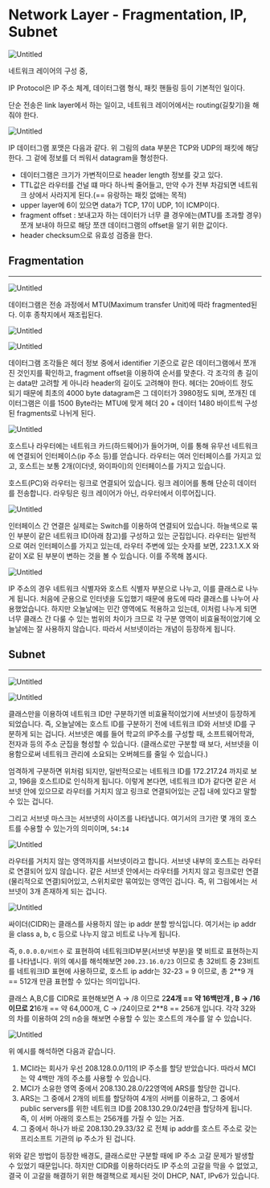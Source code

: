 # Network Layer - Fragmentation, IP, Subnet

![Untitled](Network%20Layer%20-%20Fragmentation,%20IP,%20Subnet%209b748ebe6cd5469286a8469291c29568/Untitled.png)

네트워크 레이어의 구성 중,

IP Protocol은 IP 주소 체계, 데이터그램 형식, 패킷 핸들링 등이 기본적인 일이다.

단순 전송은 link layer에서 하는 일이고, 네트워크 레이어에서는 routing(길찾기)을 해줘야 한다.

![Untitled](Network%20Layer%20-%20Fragmentation,%20IP,%20Subnet%209b748ebe6cd5469286a8469291c29568/Untitled%201.png)

IP 데이터그램 포맷은 다음과 같다. 위 그림의 data 부분은 TCP와 UDP의 패킷에 해당한다. 그 겉에 정보를 더 씌워서 datagram을 형성한다.

- 데이터그램은 크기가 가변적이므로 header length 정보를 갖고 있다.
- TTL값은 라우터를 건널 떄 마다 하나씩 줄어들고, 만약 수가 전부 차감되면 네트워크 상에서 사라지게 된다.(== 유랑하는 패킷 없애는 목적)
- upper layer에 6이 있으면 data가 TCP, 17이 UDP, 1이 ICMP이다.
- fragment offset : 보내고자 하는 데이터가 너무 클 경우에는(MTU를 초과할 경우) 쪼개 보내야 하므로 해당 쪼갠 데이터그램의 offset을 알기 위한 값이다.
- header checksum으로 유효성 검증을 한다.

## Fragmentation

---

![Untitled](Network%20Layer%20-%20Fragmentation,%20IP,%20Subnet%209b748ebe6cd5469286a8469291c29568/Untitled%202.png)

데이터그램은 전송 과정에서 MTU(Maximum transfer Unit)에 따라 fragmented된다. 이후 종착지에서 재조립된다. 

![Untitled](Network%20Layer%20-%20Fragmentation,%20IP,%20Subnet%209b748ebe6cd5469286a8469291c29568/Untitled%203.png)

![Untitled](Network%20Layer%20-%20Fragmentation,%20IP,%20Subnet%209b748ebe6cd5469286a8469291c29568/Untitled%204.png)

데이터그램 조각들은 헤더 정보 중에서 identifier 기준으로 같은 데이터그램에서 쪼개진 것인지를 확인하고, fragment offset을 이용하여 순서를 맞춘다. 각 조각의 총 길이는 data만 고려할 게 아니라 header의 길이도 고려해야 한다. 헤더는 20바이트 정도 되기 때문에 최초의 4000 byte datagram은 그 데이터가 3980정도 되며, 쪼개진 데이터그램은 이를 1500 Byte라는 MTU에 맞게 헤더 20 + 데이터 1480 바이트씩 구성된 fragments로 나뉘게 된다.

![Untitled](Network%20Layer%20-%20Fragmentation,%20IP,%20Subnet%209b748ebe6cd5469286a8469291c29568/Untitled%205.png)

호스트나 라우터에는 네트워크 카드(하드웨어)가 들어가며, 이를 통해 유무선 네트워크에 연결되어 인터페이스(ip 주소 등)를 얻습니다. 라우터는 여러 인터페이스를 가지고 있고, 호스트는 보통 2개(이더넷, 와이파이)의 인터페이스를 가지고 있습니다.

호스트(PC)와 라우터는 링크로 연결되어 있습니다. 링크 레이어를 통해 단순히 데이터를 전송합니다. 라우팅은 링크 레이어가 아닌, 라우터에서 이루어집니다.

![Untitled](Network%20Layer%20-%20Fragmentation,%20IP,%20Subnet%209b748ebe6cd5469286a8469291c29568/Untitled%206.png)

인터페이스 간 연결은 실제로는 Switch를 이용하여 연결되어 있습니다. 하늘색으로 묶인 부분이 같은 네트워크 ID(아래 참고)를 구성하고 있는 군집입니다. 라우터는 일반적으로 여러 인터페이스를 가지고 있는데, 라우터 주변에 있는 숫자를 보면, 223.1.X.X 와 같이 X로 된 부분이 변하는 것을 볼 수 있습니다. 이를 주목해 봅시다.

![Untitled](Network%20Layer%20-%20Fragmentation,%20IP,%20Subnet%209b748ebe6cd5469286a8469291c29568/Untitled%207.png)

IP 주소의 경우 네트워크 식별자와 호스트 식별자 부분으로 나누고, 이를 클래스로 나누게 됩니다. 처음에 군용으로 인터넷을 도입했기 때문에 용도에 따라 클래스를 나누어 사용했었습니다. 하지만 오늘날에는 민간 영역에도 적용하고 있는데, 이처럼 나누게 되면 너무 클래스 간 다룰 수 있는 범위의 차이가 크므로 각 구분 영역이 비효율적이었기에 오늘날에는 잘 사용하지 않습니다. 따라서 서브넷이라는 개념이 등장하게 됩니다.

## Subnet

---

![Untitled](Network%20Layer%20-%20Fragmentation,%20IP,%20Subnet%209b748ebe6cd5469286a8469291c29568/Untitled%208.png)

![Untitled](Network%20Layer%20-%20Fragmentation,%20IP,%20Subnet%209b748ebe6cd5469286a8469291c29568/Untitled%209.png)

클래스만을 이용하여 네트워크 ID만 구분하기엔 비효율적이었기에 서브넷이 등장하게 되었습니다. 즉, 오늘날에는 호스트 ID를 구분하기 전에 네트워크 ID와 서브넷 ID를 구분하게 되는 겁니다. 서브넷은 예를 들어 학교의 IP주소를 구성할 때, 소프트웨어학과, 전자과 등의 주소 군집을 형성할 수 있습니다. (클래스로만 구분할 때 보다, 서브넷을 이용함으로써 네트워크 관리에 소요되는 오버헤드를 줄일 수 있습니다.)

엄격하게 구분하면 위처럼 되지만, 일반적으로는 네트워크 ID를 172.217.24 까지로 보고, 196을 호스트ID로 인식하게 됩니다. 이렇게 본다면, 네트워크 ID가 같다면 같은 서브넷 안에 있으므로 라우터를 거치지 않고 링크로 연결되어있는 군집 내에 있다고 말할 수 있는 겁니다.

그리고 서브넷 마스크는 서브넷의 사이즈를 나타냅니다. 여기서의 크기란 몇 개의 호스트를 수용할 수 있는가의 의미이며,  `54:14`

![Untitled](Network%20Layer%20-%20Fragmentation,%20IP,%20Subnet%209b748ebe6cd5469286a8469291c29568/Untitled%2010.png)

라우터를 거치지 않는 영역까지를 서브넷이라고 합니다. 서브넷 내부의 호스트는 라우터로 연결되어 있지 않습니다. 같은 서브넷 안에서는 라우터를 거치지 않고 링크로만 연결(물리적으로 연결)되어있고, 스위치로만 묶여있는 영역인 겁니다. 즉, 위 그림에서는 서브넷이 3개 존재하게 되는 겁니다.

![Untitled](Network%20Layer%20-%20Fragmentation,%20IP,%20Subnet%209b748ebe6cd5469286a8469291c29568/Untitled%2011.png)

싸이더(CIDR)는 클래스를 사용하지 않는 ip addr 분할 방식입니다. 여기서는 ip addr을 class a, b, c 등으로 나누지 않고 비트로 나누게 됩니다.

즉, `0.0.0.0/비트수` 로 표현하여 네트워크ID부분(서브넷 부분)을 몇 비트로 표현하는지를 나타냅니다. 위의 예시를 해석해보면 `200.23.16.0/23` 이므로 총 32비트 중 23비트를 네트워크ID 표현에 사용하므로, 호스트 ip addr는 32-23 = 9 이므로, 총 2**9 개 == 512개 만큼 표현할 수 있다는 의미입니다.

클래스 A,B,C를 CIDR로 표현해보면 A → /8 이므로 2**24개 == 약 16백만개 , B → /16 이므로 2**16개 == 약 64,000개, C → /24이므로 2**8 == 256개 입니다. 각각 32와의 차를 이용하여 2의 n승을 해보면 수용할 수 있는 호스트의 개수를 알 수 있습니다.

![Untitled](Network%20Layer%20-%20Fragmentation,%20IP,%20Subnet%209b748ebe6cd5469286a8469291c29568/Untitled%2012.png)

위 예시를 해석하면 다음과 같습니다.

1. MCI라는 회사가 우선 208.128.0.0/11의 IP 주소를 할당 받았습니다. 따라서 MCI는 약 4백만 개의 주소를 사용할 수 있습니다.
2. MCI가 소유한 영역 중에서 208.130.28.0/22영역에 ARS를 할당한 겁니다. 
3. ARS는 그 중에서 2개의 비트를 할당하여 4개의 서버를 이용하고, 그 중에서 public servers를 위한 네트워크 ID를 208.130.29.0/24만큼 할당하게 됩니다. 즉, 이 서버 아래의 호스트는 256개를 가질 수 있는 거죠. 
4. 그 중에서 하나가 바로 208.130.29.33/32 로 전체 ip addr를 호스트 주소로 갖는 프리소프트 기관의 ip 주소가 된 겁니다.

위와 같은 방법이 등장한 배경도, 클래스로만 구분할 때에 IP 주소 고갈 문제가 발생할 수 있었기 때문입니다. 하지만 CIDR를 이용하더라도 IP 주소의 고갈을 막을 수 없었고, 결국 이 고갈을 해결하기 위한 해결책으로 제시된 것이 DHCP, NAT, IPv6가 있습니다.